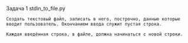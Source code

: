 Задача 1  stdin_to_file.py

    Создать текстовый файл, записать в него, построчно, данные которые 
    вводит пользователь. Окончанием ввода служит пустая строка.

    Каждая введённая строка, в файле, должна начинаться с новой строки.